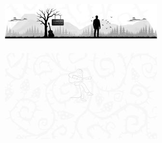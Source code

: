 <p align="center">
  <img src="../assets/banner-component-yt.png" alt="Banner" width="1000">
</p>

<br>

<p align="center">
  <img src="../assets/ChannelTrailergif.gif" alt="Channel Trailer" width="1000">
</p>
